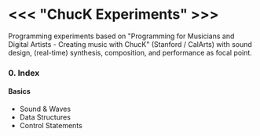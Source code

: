 # <<< "ChucK Experiments" >>>

Programming experiments based on "Programming for Musicians and Digital Artists - Creating music with ChucK" (Stanford / CalArts) with sound design, (real-time) synthesis, composition, and performance as focal point.


### 0. Index
#### Basics
- Sound & Waves
- Data Structures
- Control Statements
